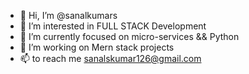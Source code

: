 - 👋 Hi, I’m @sanalkumars
- 👀 I’m interested in FULL STACK Development
- 🌱 I’m currently focused on micro-services && Python
- 💞️ I’m working on Mern stack projects
- 📫  to reach me sanalskumar126@gmail.com

<!---
sanalkumars/sanalkumars is a ✨ special ✨ repository because its `README.md` (this file) appears on your GitHub profile.
You can click the Preview link to take a look at your changes.
--->
